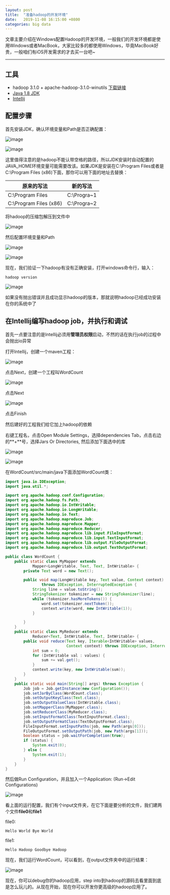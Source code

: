 ```yaml
---
layout: post
title:  "准备hadoop的开发环境"
date:   2019-11-08 16:15:00 +0800
categories: big data
---
```


文章主要介绍在Windows配置Hadoop的开发环境，一般我们的开发环境都是使用Windows或者MacBook，大家比较多的都使用Windows，毕竟MacBook好贵，一般咱们有iOS开发需求的才去买一台吧~

---

## 工具

- hadoop 3.1.0 + apache-hadoop-3.1.0-winutils [下载链接](/downloads/hadoop-3.1.0.zip)
- [Java 1.8 JDK](https://www.oracle.com/technetwork/java/javase/downloads/jdk8-downloads-2133151.html)
- [Intellij](https://www.jetbrains.com/idea/download/#section=windows)

## 配置步骤
首先安装JDK，确认环境变量和Path是否正确配置：

![image](/downloads/java_home_env.jpg)

![image](/downloads/java_path.jpg)

这里值得注意的是hadoop不能认带空格的路径，所以JDK安装时自动配置的JAVA_HOME环境变量可能需要改该。如果JDK是安装在C:\Program Files或者是C:\Program Files (x86)下面，那你可以用下面的地址去替换：

原来的写法 | 新的写法
--- | ---
C:\Program Files | C:\Progra~1
C:\Program Files (x86) | C:\Progra~2

将hadoop的压缩包解压到文件中

![image](/downloads/hadoop_dir.jpg)

然后配置环境变量和Path

![image](/downloads/hadoop_env.jpg)

![image](/downloads/hadoop_path.jpg)

现在，我们验证一下hadoop有没有正确安装，打开windows命令行，输入：

```
hadoop version
```

![image](/downloads/hadoop_version.jpg)

如果没有抛出错误并且成功显示hadoop的版本，那就说明hadoop已经成功安装在你的系统中了

## 在Intellij编写hadoop job，并执行和调试

首先一点要注意的是Intellij必须用**管理员权限**启动，不然的话在执行job的过程中会抛出io异常

打开Intellij，创建一个maven工程：

![image](/downloads/create_maven.jpg)

点击Next，创建一个工程叫WordCount

![image](/downloads/word_count.jpg)

点击Next

![image](/downloads/word_count2.jpg)

点击Finish

然后建好的工程我们给它加上hadoop的依赖

右键工程名，点击Open Module Settings，选择dependencies Tab，点击右边的**+**号，选择Jars Or Directories, 然后添加下面选中的库

![image](/downloads/hadoop_dep1.jpg)

![image](/downloads/hadoop_dep2.jpg)

在WordCount/src/main/java下面添加WordCount类：

```java
import java.io.IOException;
import java.util.*;

import org.apache.hadoop.conf.Configuration;
import org.apache.hadoop.fs.Path;
import org.apache.hadoop.io.IntWritable;
import org.apache.hadoop.io.LongWritable;
import org.apache.hadoop.io.Text;
import org.apache.hadoop.mapreduce.Job;
import org.apache.hadoop.mapreduce.Mapper;
import org.apache.hadoop.mapreduce.Reducer;
import org.apache.hadoop.mapreduce.lib.input.FileInputFormat;
import org.apache.hadoop.mapreduce.lib.input.TextInputFormat;
import org.apache.hadoop.mapreduce.lib.output.FileOutputFormat;
import org.apache.hadoop.mapreduce.lib.output.TextOutputFormat;

public class WordCount {
    public static class MyMapper extends
            Mapper<LongWritable, Text, Text, IntWritable> {
        private Text word = new Text();

        public void map(LongWritable key, Text value, Context context)
                throws IOException, InterruptedException {
            String line = value.toString();
            StringTokenizer tokenizer = new StringTokenizer(line);
            while (tokenizer.hasMoreTokens()) {
                word.set(tokenizer.nextToken());
                context.write(word, new IntWritable(1));
            }

        }
    }
    public static class MyReducer extends
            Reducer<Text, IntWritable, Text, IntWritable> {
        public void reduce(Text key, Iterable<IntWritable> values,
                           Context context) throws IOException, InterruptedException {
            int sum = 0;
            for (IntWritable val : values) {
                sum += val.get();
            }
            context.write(key, new IntWritable(sum));
        }
    }
    public static void main(String[] args) throws Exception {
        Job job = Job.getInstance(new Configuration());
        job.setJarByClass(WordCount.class);
        job.setOutputKeyClass(Text.class);
        job.setOutputValueClass(IntWritable.class);
        job.setMapperClass(MyMapper.class);
        job.setReducerClass(MyReducer.class);
        job.setInputFormatClass(TextInputFormat.class);
        job.setOutputFormatClass(TextOutputFormat.class);
        FileInputFormat.setInputPaths(job, new Path(args[0]));
        FileOutputFormat.setOutputPath(job, new Path(args[1]));
        boolean status = job.waitForCompletion(true);
        if (status) {
            System.exit(0);
        } else {
            System.exit(1);
        }
    }
}
```

然后做Run Configuration，并且加入一个Application: (Run->Edit Configurations)

![image](/downloads/word_count_setting.jpg)

看上面的运行配置，我们有个input文件夹，在它下面是要分析的文件，我们建两个文件**file0**和**file1**

file0:

```
Hello World Bye World
```

file1:

```
Hello Hadoop Goodbye Hadoop
```

现在，我们运行WordCount，可以看到，在output文件夹中的运行结果：

![image](/downloads/output.jpg)

现在，你可以debug你的hadoop应用，step into到hadoop的源码去看里面到底是怎么玩儿的。从现在开始，现在你可以开发你更高级的hadoop应用了。